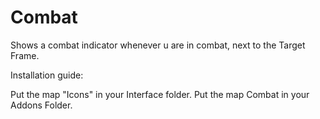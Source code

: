 # Combat
Shows a combat indicator whenever u are in combat, next to the Target Frame.

Installation guide:

Put the map "Icons" in your Interface folder.
Put the map Combat in your Addons Folder.
